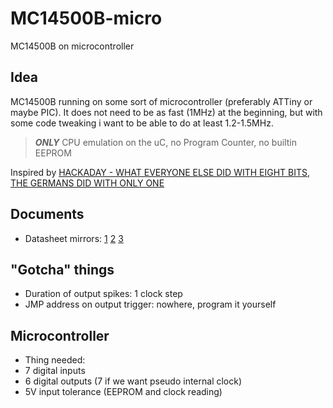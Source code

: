 # MC14500B-micro
MC14500B on microcontroller

## Idea
MC14500B running on some sort of microcontroller (preferably ATTiny or maybe PIC). It does not need to be as fast (1MHz) at the beginning, but with some code tweaking i want to be able to do at least 1.2-1.5MHz.
> ***ONLY*** CPU emulation on the uC, no Program Counter, no builtin EEPROM

Inspired by [HACKADAY - WHAT EVERYONE ELSE DID WITH EIGHT BITS, THE GERMANS DID WITH ONLY ONE](https://hackaday.com/2020/02/01/what-everyone-else-did-with-eight-bits-the-germans-did-with-only-one/)

## Documents
 - Datasheet mirrors: 
 [1](https://en.wikichip.org/w/images/5/5b/MC14500B_datasheet.pdf) 
 [2](http://www.brouhaha.com/~eric/retrocomputing/motorola/mc14500b/mc14500brev3.pdf) 
 [3](https://www.alldatasheet.com/datasheet-pdf/pdf/244447/MOTOROLA/MC14500B.html)

## "Gotcha" things
 - Duration of output spikes: 1 clock step
 - JMP address on output trigger: nowhere, program it yourself

## Microcontroller
 - Thing needed:
  - 7 digital inputs
  - 6 digital outputs (7 if we want pseudo internal clock)
  - 5V input tolerance (EEPROM and clock reading)
  
